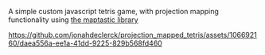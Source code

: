 A simple custom javascript tetris game, with projection mapping functionality using [the maptastic library](https://github.com/glowbox/maptasticjs)

https://github.com/jonahdeclerck/projection_mapped_tetris/assets/106692160/daea556a-ee1a-41dd-9225-829b568fd460
